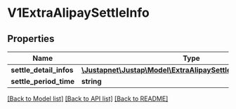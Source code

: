 # V1ExtraAlipaySettleInfo

## Properties
Name | Type | Description | Notes
------------ | ------------- | ------------- | -------------
**settle_detail_infos** | [**\Justapnet\Justap\Model\ExtraAlipaySettleInfoSettleDetailInfos**](ExtraAlipaySettleInfoSettleDetailInfos.md) |  | [optional] 
**settle_period_time** | **string** |  | [optional] 

[[Back to Model list]](../../README.md#documentation-for-models) [[Back to API list]](../../README.md#documentation-for-api-endpoints) [[Back to README]](../../README.md)


